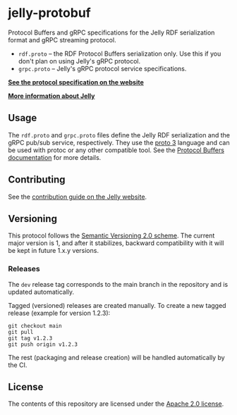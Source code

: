 # jelly-protobuf

Protocol Buffers and gRPC specifications for the Jelly RDF serialization format and gRPC streaming protocol.

- `rdf.proto` – the RDF Protocol Buffers serialization only. Use this if you don't plan on using Jelly's gRPC protocol.
- `grpc.proto` – Jelly's gRPC protocol service specifications.

**[See the protocol specification on the website](https://w3id.org/jelly/dev/specification/)**

**[More information about Jelly](https://w3id.org/jelly/)**

## Usage

The `rdf.proto` and `grpc.proto` files define the Jelly RDF serialization and the gRPC pub/sub service, respectively. They use the [proto 3](https://protobuf.dev/programming-guides/proto3/) language and can be used with protoc or any other compatible tool. See the [Protocol Buffers documentation](https://protobuf.dev/) for more details.

## Contributing

See the [contribution guide on the Jelly website](https://w3id.org/jelly/dev/contributing/).

## Versioning

This protocol follows the [Semantic Versioning 2.0 scheme](https://semver.org/). The current major version is 1, and after it stabilizes, backward compatibility with it will be kept in future 1.x.y versions.

### Releases

The `dev` release tag corresponds to the main branch in the repository and is updated automatically.

Tagged (versioned) releases are created manually. To create a new tagged release (example for version 1.2.3):

```shell
git checkout main
git pull
git tag v1.2.3
git push origin v1.2.3
```

The rest (packaging and release creation) will be handled automatically by the CI.

## License

The contents of this repository are licensed under the [Apache 2.0 license](https://www.apache.org/licenses/LICENSE-2.0).
